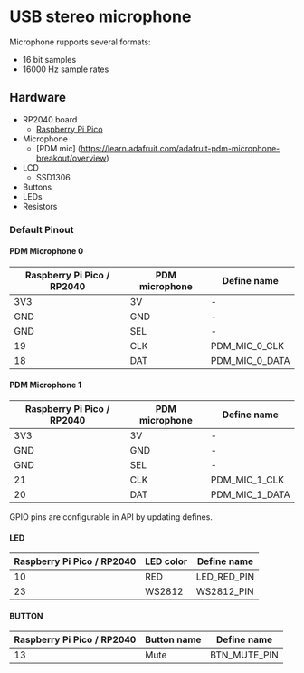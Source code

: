 # USB stereo microphone
Microphone rupports several formats:
  * 16 bit samples
  * 16000 Hz sample rates

## Hardware
 * RP2040 board
   * [Raspberry Pi Pico](https://www.raspberrypi.org/products/raspberry-pi-pico/)
 * Microphone
   * [PDM mic] (https://learn.adafruit.com/adafruit-pdm-microphone-breakout/overview)
 * LCD
   * SSD1306
 * Buttons
 * LEDs
 * Resistors 

### Default Pinout

#### PDM Microphone 0

| Raspberry Pi Pico / RP2040 | PDM microphone | Define name | 
| --- | --- | --- | 
| 3V3 | 3V | - |
| GND | GND | - |
| GND | SEL  | - |
| 19 | CLK | PDM_MIC_0_CLK |
| 18 | DAT | PDM_MIC_0_DATA |

#### PDM Microphone 1

| Raspberry Pi Pico / RP2040 | PDM microphone | Define name | 
| --- | --- | --- | 
| 3V3 | 3V | - |
| GND | GND | - |
| GND | SEL  | - |
| 21 | CLK | PDM_MIC_1_CLK |
| 20 | DAT | PDM_MIC_1_DATA |

GPIO pins are configurable in API by updating defines.

#### LED
| Raspberry Pi Pico / RP2040 | LED color | Define name | 
| --- | --- | --- |
| 10 | RED  | LED_RED_PIN | 
| 23	| WS2812 |	WS2812_PIN |

#### BUTTON
| Raspberry Pi Pico / RP2040 | Button name | Define name | 
| --- | --- | --- |
| 13 | Mute  | BTN_MUTE_PIN | 
